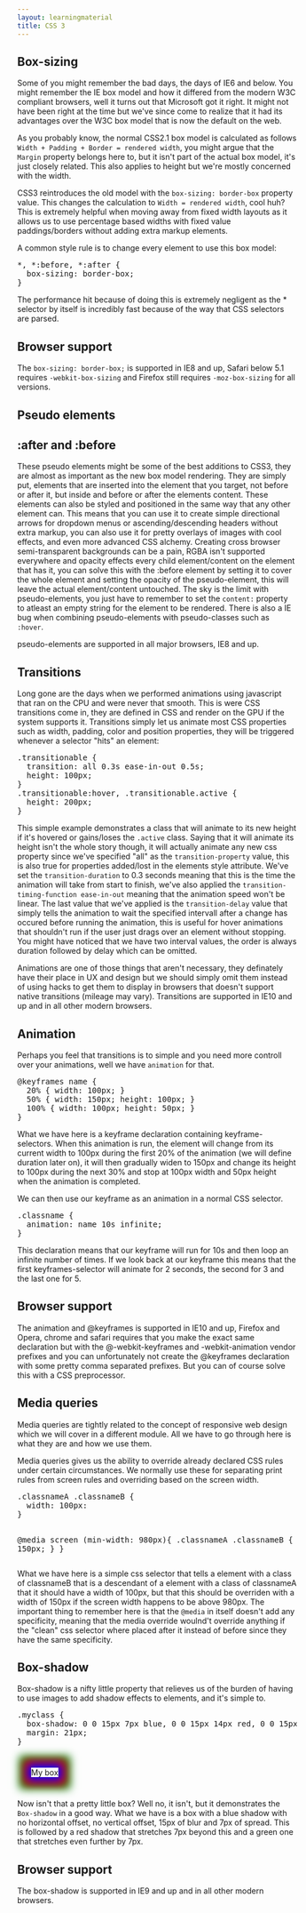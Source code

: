 ```yaml
---
layout: learningmaterial
title: CSS 3
---
```


<section id="box-sizing">
<h1 class="section-title">Box-sizing</h1>
<p>Some of you might remember the bad days, the days of IE6 and below. You might remember the IE box model and how it differed from the modern W3C compliant browsers, well it turns out that Microsoft got it right. It might not have been right at the time but we've since come to realize that it had its advantages over the W3C box model that is now the default on the web.</p>
<p>As you probably know, the normal CSS2.1 box model is calculated as follows <code>Width + Padding + Border = rendered width</code>, you might argue that the <code>Margin</code> property belongs here to, but it isn't part of the actual box model, it's just closely related. This also applies to height but we're mostly concerned with the width.</p>
<p>CSS3 reintroduces the old model with the <code>box-sizing: border-box</code> property value. This changes the calculation to <code>Width = rendered width</code>, cool huh? This is extremely helpful when moving away from fixed width layouts as it allows us to use percentage based widths with fixed value paddings/borders without adding extra markup elements.</p>
<p>A common style rule is to change every element to use this box model:</p>
<pre>
*, *:before, *:after {
  box-sizing: border-box;
}
</pre>
<p>The performance hit because of doing this is extremely negligent as the * selector by itself is incredibly fast because of the way that CSS selectors are parsed.</p>
<h2 class="section-subtitle">Browser support</h2>
<p>The <code>box-sizing: border-box;</code> is supported in IE8 and up, Safari below 5.1 requires <code>-webkit-box-sizing</code> and Firefox still requires <code>-moz-box-sizing</code> for all versions.</p>
</section>

<section id="pseudo-elements">
<h1 class="section-title">Pseudo elements</h1>
<h2 class="section-subtitle">:after and :before</h2>
<p>These pseudo elements might be some of the best additions to CSS3, they are almost as important as the new box model rendering. They are simply put, elements that are inserted into the element that you target, not before or after it, but inside and before or after the elements content. These elements can also be styled and positioned in the same way that any other element can. This means that you can use it to create simple directional arrows for dropdown menus or ascending/descending headers without extra markup, you can also use it for pretty overlays of images with cool effects, and even more advanced CSS alchemy. Creating cross browser semi-transparent backgrounds can be a pain, RGBA isn't supported everywhere and opacity effects every child element/content on the element that has it, you can solve this with the :before element by setting it to cover the whole element and setting the opacity of the pseudo-element, this will leave the actual element/content untouched. The sky is the limit with pseudo-elements, you just have to remember to set the <code>content:</code> property to atleast an empty string for the element to be rendered. There is also a IE bug when combining pseudo-elements with pseudo-classes such as <code>:hover</code>.</p>
<p>pseudo-elements are supported in all major browsers, IE8 and up.</p>
</section>

<section id="transitions">
<h1 class="section-title">Transitions</h1>
<p>Long gone are the days when we performed animations using javascript that ran on the CPU and were never that smooth. This is were CSS transitions come in, they are defined in CSS and render on the GPU if the system supports it. Transitions simply let us animate most CSS properties such as width, padding, color and position properties, they will be triggered whenever a selector "hits" an element:</p>
<pre>
.transitionable {
  transition: all 0.3s ease-in-out 0.5s;
  height: 100px;
}
.transitionable:hover, .transitionable.active {
  height: 200px;
}
</pre>
<p>This simple example demonstrates a class that will animate to its new height if it's hovered or gains/loses the <code>.active</code> class. Saying that it will animate its height isn't the whole story though, it will actually animate any new css property since we've specified "all" as the <code>transition-property</code> value, this is also true for properties added/lost in the elements style attribute. We've set the <code>transition-duration</code> to 0.3 seconds meaning that this is the time the animation will take from start to finish, we've also applied the <code>transition-timing-function ease-in-out</code> meaning that the animation speed won't be linear. The last value that we've applied is the <code>transition-delay</code> value that simply tells the animation to wait the specified intervall after a change has occured before running the animation, this is useful for hover animations that shouldn't run if the user just drags over an element without stopping. You might have noticed that we have two interval values, the order is always duration followed by delay which can be omitted.</p>
 <p>Animations are one of those things that aren't necessary, they definately have their place in UX and design but we should simply omit them instead of using hacks to get them to display in browsers that doesn't support native transitions (mileage may vary). Transitions are supported in IE10 and up and in all other modern browsers.</p>
</section>
<section id="animation">
<h1 class="section-title">Animation</h1>
<p>Perhaps you feel that transitions is to simple and you need more controll over your animations, well we have <code>animation</code> for that.</p>
<pre>
@keyframes name {
  20% { width: 100px; }
  50% { width: 150px; height: 100px; }
  100% { width: 100px; height: 50px; }
}
</pre>
<p>What we have here is a keyframe declaration containing keyframe-selectors. When this animation is run, the element will change from its current width to 100px during the first 20% of the animation (we will define duration later on), it will then gradually widen to 150px and change its height to 100px during the next 30% and stop at 100px width and 50px height when the animation is completed.</p>
<p>We can then use our keyframe as an animation in a normal CSS selector.</p>
<pre>
.classname {
  animation: name 10s infinite;
}
</pre>
<p>This declaration means that our keyframe will run for 10s and then loop an infinite number of times. If we look back at our keyframe this means that the first keyframes-selector will animate for 2 seconds, the second for 3 and the last one for 5.</p>
<h2 class="section-subtitle">Browser support</h2>
<p>The animation and @keyframes is supported in IE10 and up, Firefox and Opera, chrome and safari requires that you make the exact same declaration but with the @-webkit-keyframes and -webkit-animation vendor prefixes and you can unfortunately not create the @keyframes declaration with some pretty comma separated prefixes. But you can of course solve this with a CSS preprocessor.</p>
</section>
<section id="media-queries">
  <h1 class="section-title">Media queries</h1>
  <p>Media queries are tightly related to the concept of responsive web design which we will cover in a different module. All we have to go through here is what they are and how we use them.</p>
  <p>Media queries gives us the ability to override already declared CSS rules under certain circumstances. We normally use these for separating print rules from screen rules and overriding based on the screen width.</p>
<pre>
.classnameA .classnameB {
  width: 100px:
}

@media screen (min-width: 980px){
  .classnameA .classnameB {
    width: 150px;
  }
}
</pre>
  <p>What we have here is a simple css selector that tells a element with a class of classnameB that is a descendant of a element with a class of classnameA that it should have a width of 100px, but that this should be overriden with a width of 150px if the screen width happens to be above 980px. The important thing to remember here is that the <code>@media</code> in itself doesn't add any specificity, meaning that the media override woulnd't override anything if the "clean" css selector where placed after it instead of before since they have the same specificity.</p>
</section>
<section id="box-shadow">
  <h1 class="section-title">Box-shadow</h1>
  <p>Box-shadow is a nifty little property that relieves us of the burden of having to use images to add shadow effects to elements, and it's simple to.</p>
<pre>
.myclass {
  box-shadow: 0 0 15px 7px blue, 0 0 15px 14px red, 0 0 15px 21px green;
  margin: 21px;
}
</pre>
<span style="box-shadow: 0 0 15px 7px blue, 0 0 15px 14px red, 0 0 15px 21px green;margin: 25px;display:inline-block;">My box</span>
<p>Now isn't that a pretty little box? Well no, it isn't, but it demonstrates the <code>Box-shadow</code> in a good way. What we have is a box with a blue shadow with no horizontal offset, no vertical offset, 15px of blur and 7px of spread. This is followed by a red shadow that stretches 7px beyond this and a green one that stretches even further by 7px.</p>
<h2 class="section-subtitle">Browser support</h2>
<p>The box-shadow is supported in IE9 and up and in all other modern browsers.</p>
</section>